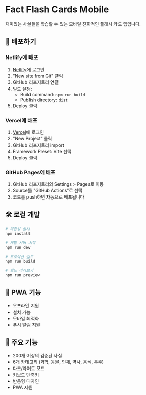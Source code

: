 # Fact Flash Cards Mobile

재미있는 사실들을 학습할 수 있는 모바일 친화적인 플래시 카드 앱입니다.

## 🚀 배포하기

### Netlify에 배포

1. [Netlify](https://netlify.com)에 로그인
2. "New site from Git" 클릭
3. GitHub 리포지토리 연결
4. 빌드 설정:
   - Build command: `npm run build`
   - Publish directory: `dist`
5. Deploy 클릭

### Vercel에 배포

1. [Vercel](https://vercel.com)에 로그인
2. "New Project" 클릭
3. GitHub 리포지토리 import
4. Framework Preset: Vite 선택
5. Deploy 클릭

### GitHub Pages에 배포

1. GitHub 리포지토리의 Settings > Pages로 이동
2. Source를 "GitHub Actions"로 선택
3. 코드를 push하면 자동으로 배포됩니다

## 🛠️ 로컬 개발

```bash
# 의존성 설치
npm install

# 개발 서버 시작
npm run dev

# 프로덕션 빌드
npm run build

# 빌드 미리보기
npm run preview
```

## 📱 PWA 기능

- 오프라인 지원
- 설치 가능
- 모바일 최적화
- 푸시 알림 지원

## 🎯 주요 기능

- 200개 이상의 검증된 사실
- 6개 카테고리 (과학, 동물, 인체, 역사, 음식, 우주)
- 다크/라이트 모드
- 키보드 단축키
- 반응형 디자인
- PWA 지원
